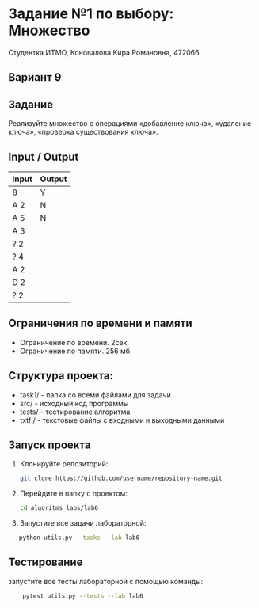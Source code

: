 Задание №1 по выбору: Множество
====
Студентка ИТМО, Коновалова Кира Романовна, 472066

Вариант 9
----

Задание
---
Реализуйте множество с операциями «добавление ключа», «удаление ключа»,
«проверка существования ключа».

Input / Output
----

| Input      | Output     |
|------------|------------|
| 8          | Y |
| A 2 | N |
| A 5 | N |
| A 3 |  |
| ? 2 |  |
| ? 4 |  |
| A 2 |  |
| D 2 |  |
| ? 2 |  |




## Ограничения по времени и памяти

- Ограничение по времени. 2сек.
- Ограничение по памяти. 256 мб.

## Структура проекта:

* task1/ - папка со всеми файлами для задачи
* src/ - исходный код программы
* tests/ - тестирование алгоритма
* txtf / - текстовые файлы с входными и выходными данными

## Запуск проекта
1. Клонируйте репозиторий:
   ```bash
   git clone https://github.com/username/repository-name.git
   ```
2. Перейдите в папку с проектом:
   ```bash
   cd algoritms_labs/lab6
   ```
3. Запустите все задачи лабораторной:
```bash
   python utils.py --tasks --lab lab6
   ```

## Тестирование
запустите все тесты лабораторной с помощью команды:
```bash
    pytest utils.py --tests --lab lab6
```
